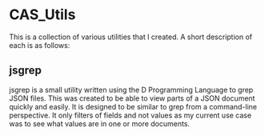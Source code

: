 # CAS_Utils

This is a collection of various utilities that I created.  A short description
of each is as follows:

## jsgrep

jsgrep is a small utility written using the D Programming Language to grep
JSON files.  This was created to be able to view parts of a JSON document
quickly and easily.  It is designed to be similar to grep from a command-line
perspective.  It only filters of fields and not values as my current use case
was to see what values are in one or more documents.
